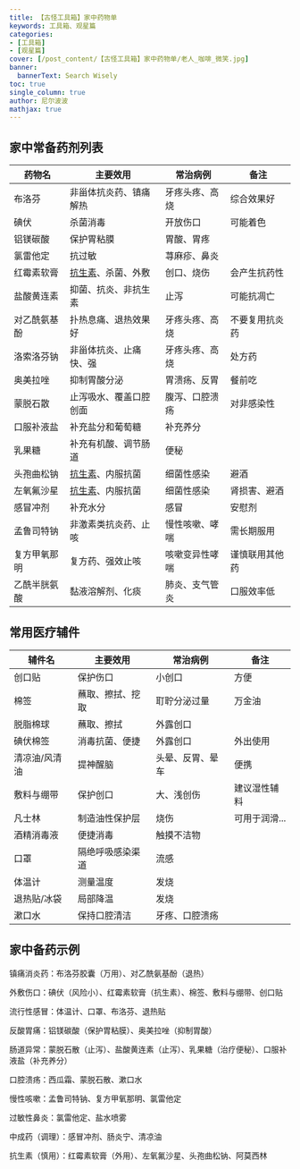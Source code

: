 ```yaml
---
title: 【古怪工具箱】家中药物单
keywords: 工具箱、观星篇
categories:
- [工具箱]
- [观星篇]
cover: [/post_content/【古怪工具箱】家中药物单/老人_咖啡_微笑.jpg]
banner:
  bannerText: Search Wisely
toc: true
single_column: true
author: 尼尔波波
mathjax: true
---
```

## 家中常备药剂列表

| 药物名      | 主要效用            | 常治病例    | 备注   |
|-----------|-------------------|-----------|------|
| 布洛芬   | 非甾体抗炎药、镇痛解热 | 牙疼头疼、高烧 | 综合效果好 |
| 碘伏       | 杀菌消毒           | 开放伤口   | 可能着色 |
| 铝镁碳酸     | 保护胃粘膜          | 胃酸、胃疼   |      |
| 氯雷他定     | 抗过敏             | 荨麻疹、鼻炎  |      |
| 红霉素软膏   | <u>抗生素</u>、杀菌、外敷 | 创口、烧伤     | 会产生抗药性 |
| 盐酸黄连素 | 抑菌、抗炎、非抗生素 | 止泻 | 可能抗凋亡 |
| 对乙酰氨基酚  | 扑热息痛、退热效果好      | 牙疼头疼、高烧 | 不要复用抗炎药 |
| 洛索洛芬钠   | 非甾体抗炎、止痛快、强 | 牙疼头疼、高烧 | 处方药 |
| 奥美拉唑 | 抑制胃酸分泌 | 胃溃疡、反胃 | 餐前吃 |
| 蒙脱石散    | 止泻吸水、覆盖口腔创面 | 腹泻、口腔溃疡 | 对非感染性 |
| 口服补液盐 | 补充盐分和葡萄糖 | 补充养分 ||
| 乳果糖 | 补充有机酸、调节肠道 | 便秘 |  |
| 头孢曲松钠 |<u>抗生素</u>、内服抗菌  |细菌性感染  |避酒  |
| 左氧氟沙星 | <u>抗生素</u>、内服抗菌 | 细菌性感染 | 肾损害、避酒 |
| 感冒冲剂     | 补充水分 | 感冒       | 安慰剂 |
| 孟鲁司特钠 | 非激素类抗炎药、止咳 | 慢性咳嗽、哮喘 | 需长期服用 |
| 复方甲氧那明 | 复方药、强效止咳 | 咳嗽变异性哮喘 | 谨慎联用其他药 |
| 乙酰半胱氨酸 | 黏液溶解剂、化痰 | 肺炎、支气管炎 | 口服效率低 |

## 常用医疗辅件
| 辅件名    | 主要效用            | 常治病例    | 备注   |
|-----------|-------------------|-----------|------|
| 创口贴 | 保护伤口 | 小创口 | 方便 |
| 棉签 | 蘸取、擦拭、挖取 | 耵聍分泌过量 | 万金油 |
| 脱脂棉球 | 蘸取、擦拭 | 外露创口 |  |
| 碘伏棉签 | 消毒抗菌、便捷 | 外露创口 | 外出使用 |
| 清凉油/风清油 | 提神醒脑 | 头晕、反胃、晕车 | 便携 |
| 敷料与绷带 | 保护创口 | 大、浅创伤 | 建议湿性辅料 |
| 凡士林 | 制造油性保护层 | 烧伤 | 可用于润滑... |
| 酒精消毒液 | 便捷消毒 | 触摸不洁物 |  |
| 口罩 | 隔绝呼吸感染渠道 | 流感 |  |
| 体温计 | 测量温度 | 发烧 |  |
| 退热贴/冰袋 | 局部降温 | 发烧 |  |
| 漱口水 | 保持口腔清洁 | 牙疼、口腔溃疡 |  |

## 家中备药示例

镇痛消炎药：布洛芬胶囊（万用）、对乙酰氨基酚（退热）

外敷伤口：碘伏（风险小）、红霉素软膏（抗生素）、棉签、敷料与绷带、创口贴

流行性感冒：体温计、口罩、布洛芬、退热贴

反酸胃痛：铝镁碳酸（保护胃粘膜）、奥美拉唑（抑制胃酸）

肠道异常：蒙脱石散（止泻）、盐酸黄连素（止泻）、乳果糖（治疗便秘）、口服补液盐（补充养分）

口腔溃疡：西瓜霜、蒙脱石散、漱口水

慢性咳嗽：孟鲁司特钠、复方甲氧那明、氯雷他定

过敏性鼻炎：氯雷他定、盐水喷雾

中成药（调理）：感冒冲剂、肠炎宁、清凉油

抗生素（慎用）：红霉素软膏（外用）、左氧氟沙星、头孢曲松钠、阿莫西林



